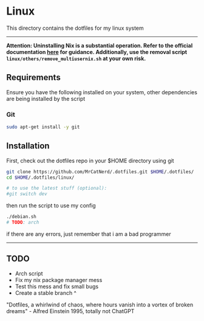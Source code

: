 # Linux
This directory contains the dotfiles for my linux system

---

**Attention: Uninstalling Nix is a substantial operation. Refer to the official documentation [here](https://nixos.org/manual/nix/stable/installation/uninstall) for guidance. Additionally, use the removal script `linux/others/remove_multiusernix.sh` at your own risk.**

## Requirements

Ensure you have the following installed on your system,
other dependencies are being installed by the script

### Git

```sh
sudo apt-get install -y git
```

## Installation

First, check out the dotfiles repo in your $HOME directory using git

```sh
git clone https://github.com/MrCatNerd/.dotfiles.git $HOME/.dotfiles/
cd $HOME/.dotfiles/linux/

# to use the latest stuff (optional):
#git switch dev
```

then run the script to use my config

```sh
./debian.sh
# TODO: arch
```

if there are any errors, just remember that i am a bad programmer

---

## TODO

- Arch script
- Fix my nix package manager mess
- Test this mess and fix small bugs
- Create a stable branch ^

"Dotfiles, a whirlwind of chaos, where hours vanish into a vortex of broken dreams" - Alfred Einstein 1995, totally not ChatGPT

